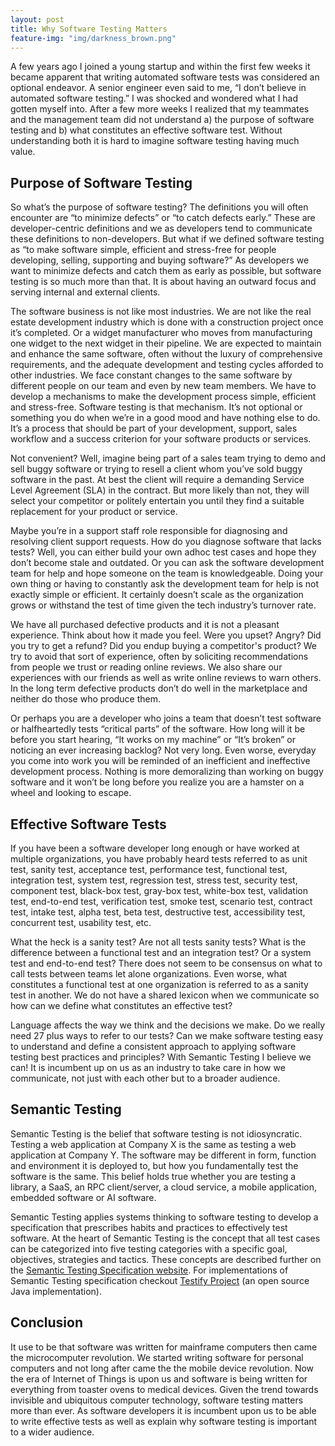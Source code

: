 ```yaml
---
layout: post
title: Why Software Testing Matters
feature-img: "img/darkness_brown.png"
---
```


A few years ago I joined a young startup and within the first few weeks it became apparent that writing automated software tests was considered an optional endeavor. A senior engineer even said to me, “I don’t believe in automated software testing.” I was shocked and wondered what I had gotten myself into. After a few more weeks I realized that my teammates and the management team did not understand a) the purpose of software testing and b) what constitutes an effective software test. Without understanding both it is hard to imagine software testing having much value.

## Purpose of Software Testing
So what’s the purpose of software testing? The definitions you will often encounter are “to minimize defects” or “to catch defects early.” These are developer-centric definitions and we as developers tend to communicate these definitions to non-developers. But what if we defined software testing  as “to make software simple, efficient and stress-free for people developing, selling, supporting and buying software?” As developers we want to minimize defects and catch them as early as possible, but software testing is so much more than that. It is about having an outward focus and serving internal and external clients.

The software business is not like most industries. We are not like the real estate development industry which is done with a construction project once it’s completed. Or a widget manufacturer who moves from manufacturing one widget to the next widget in their pipeline. We are expected to maintain and enhance the same software, often without the luxury of comprehensive requirements, and the adequate development and testing cycles afforded to other industries. We face constant changes to the same software by different people on our team and even by new team members. We have to develop a mechanisms to make the development process simple, efficient and stress-free. Software testing is that mechanism. It’s not optional or something you do when we’re in a good mood and have nothing else to do. It’s a process that should be part of your development, support, sales workflow and a success criterion for your software products or services.

Not convenient? Well, imagine being part of a sales team trying to demo and sell buggy software or trying to resell a client whom you’ve sold buggy software in the past. At best the client will require a demanding Service Level Agreement (SLA) in the contract. But more likely than not, they will select your competitor or politely entertain you until they find a suitable replacement for your product or service.

Maybe you’re in a support staff role responsible for diagnosing and resolving client support requests. How do you diagnose software that lacks tests? Well, you can either build your own adhoc test cases and hope they don’t become stale and outdated. Or you can ask the software development team for help and hope someone on the team is knowledgeable. Doing your own thing or having to constantly ask the development team for help is not exactly simple or efficient. It certainly doesn’t scale as the organization grows or withstand the test of time given the tech industry’s turnover rate.

We have all purchased defective products and it is not a pleasant experience. Think about how it made you feel. Were you upset? Angry? Did you try to get a refund? Did you endup buying a competitor's product? We try to avoid that sort of experience, often by soliciting recommendations from people we trust or reading online reviews. We also share our experiences with our friends as well as write online reviews to warn others. In the long term defective products don’t do well in the marketplace and neither do those who produce them.

Or perhaps you are a developer who joins a team that doesn’t test software or halfheartedly tests “critical parts” of the software. How long will it be before you start hearing, “It works on my machine” or “It’s broken” or noticing an ever increasing backlog? Not very long. Even worse, everyday you come into work you will be reminded of an inefficient and ineffective development process. Nothing is more demoralizing than working on buggy software and it won’t be long before you realize you are a hamster on a wheel and looking to escape.

## Effective Software Tests
If you have been a software developer long enough or have worked at multiple organizations, you have probably heard tests referred to as unit test, sanity test, acceptance test, performance test, functional test, integration test, system test, regression test, stress test, security test, component test, black-box test, gray-box test, white-box test, validation test, end-to-end test, verification test, smoke test, scenario test, contract test, intake test, alpha test, beta test, destructive test, accessibility test, concurrent test, usability test, etc.

What the heck is a sanity test? Are not all tests sanity tests? What is the difference between a functional test and an integration test? Or a system test and end-to-end test? There does not seem to be consensus on what to call tests between teams let alone organizations. Even worse, what constitutes a functional test at one organization is referred to as a sanity test in another. We do not have a shared lexicon when we communicate so how can we define what constitutes an effective test?

Language affects the way we think and the decisions we make. Do we really need 27 plus ways to refer to our tests? Can we make software testing easy to understand and define a consistent approach to applying software testing best practices and principles? With Semantic Testing I believe we can! It is incumbent up on us as an industry to take care in how we communicate, not just with each other but to a broader audience.

## Semantic Testing
Semantic Testing is the belief that software testing is not idiosyncratic. Testing a web application at Company X is the same as testing a web application at Company Y. The software may be different in form, function and environment it is deployed to, but how you fundamentally test the software is the same. This belief holds true whether you are testing a library, a SaaS, an RPC client/server, a cloud service, a mobile application, embedded software or AI software.

Semantic Testing applies systems thinking to software testing to develop a specification that prescribes habits and practices to effectively test software. At the heart of Semantic Testing is the concept that all test cases can be categorized into five testing categories with a specific goal, objectives, strategies and tactics. These concepts are described further on the [Semantic Testing Specification website](http://semantictesting.org). For implementations of Semantic Testing specification checkout [Testify Project](http://testifyproject.org) (an open source Java implementation).

## Conclusion
It use to be that software was written for mainframe computers then came the microcomputer revolution. We started writing software for personal computers and not long after came the the mobile device revolution. Now the era of Internet of Things is upon us and software is being written for everything from toaster ovens to medical devices. Given the trend towards invisible and ubiquitous computer technology, software testing matters more than ever. As software developers it is incumbent upon us to be able to write effective tests as well as explain why software testing is important to a wider audience.
